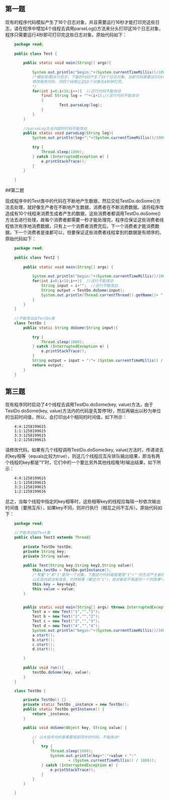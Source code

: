 ## 第一题

现有的程序代码模拟产生了16个日志对象，并且需要运行16秒才能打印完这些日志，请在程序中增加4个线程去调用parseLog()方法来分头打印这16个日志对象，程序只需要运行4秒即可打印完这些日志对象。原始代码如下：

```java
	package read;
	
	public class Test {
		
		public static void main(String[] args){
	        
			System.out.println("begin:"+(System.currentTimeMillis()/1000));
			/*模拟处理16行日志，下面的代码产生了16个日志对象，当前代码需要运行16秒才能打印完这些日志。
			修改程序代码，开四个线程让这16个对象在4秒钟打完。
			*/
			for(int i=0;i<16;i++){  //这行代码不能改动
				final String log = ""+(i+1);//这行代码不能改动
				{
		     			Test.parseLog(log);
				}
			}
		}
		
		//parseLog方法内部的代码不能改动
		public static void parseLog(String log){
			System.out.println(log+":"+(System.currentTimeMillis()/1000));
			
			try {
				Thread.sleep(1000);
			} catch (InterruptedException e) {
				e.printStackTrace();
			}		
		}
		
	}
```

##第二题

现成程序中的Test类中的代码在不断地产生数据，然后交给TestDo.doSome()方法去处理，就好像生产者在不断地产生数据，消费者在不断消费数据。请将程序改造成有10个线程来消费生成者产生的数据，这些消费者都调用TestDo.doSome()方法去进行处理，故每个消费者都需要一秒才能处理完，程序应保证这些消费者线程依次有序地消费数据，只有上一个消费者消费完后，下一个消费者才能消费数据，下一个消费者是谁都可以，但要保证这些消费者线程拿到的数据是有顺序的。原始代码如下：

```java
	package read;
	
	public class Test2 {
	
		public static void main(String[] args) {
			
			System.out.println("begin:"+(System.currentTimeMillis()/1000));
			for(int i=0;i<10;i++){  //这行不能改动
				String input = i+"";  //这行不能改动
				String output = TestDo.doSome(input);
				System.out.println(Thread.currentThread().getName()+ ":" + output);
			}
		}
	}
	
	//不能改动此TestDo类
	class TestDo {
		public static String doSome(String input){
			
			try {
				Thread.sleep(1000);
			} catch (InterruptedException e) {
				e.printStackTrace();
			}
			String output = input + ":"+ (System.currentTimeMillis() / 1000);
			return output;
		}
	}
```


## 第三题

现有程序同时启动了4个线程去调用TestDo.doSome(key, value)方法，由于TestDo.doSome(key, value)方法内的代码是先暂停1秒，然后再输出以秒为单位的当前时间值，所以，会打印出4个相同的时间值，如下所示：

		4:4:1258199615
		1:1:1258199615
		3:3:1258199615
		1:2:1258199615

请修改代码，如果有几个线程调用TestDo.doSome(key, value)方法时，传递进去的key相等（equals比较为true），则这几个线程应互斥排队输出结果，即当有两个线程的key都是"1"时，它们中的一个要比另外其他线程晚1秒输出结果，如下所示：

		4:4:1258199615
		1:1:1258199615
		3:3:1258199615
		1:2:1258199616

总之，当每个线程中指定的key相等时，这些相等key的线程应每隔一秒依次输出时间值（要用互斥），如果key不同，则并行执行（相互之间不互斥）。原始代码如下：

```java
	package read;

	//不能改动此Test类	
	public class Test3 extends Thread{
		
		private TestDo testDo;
		private String key;
		private String value;
		
		public Test(String key,String key2,String value){
			this.testDo = TestDo.getInstance();
			/*常量"1"和"1"是同一个对象，下面这行代码就是要用"1"+""的方式产生新的对象，
			以实现内容没有改变，仍然相等（都还为"1"），但对象却不再是同一个的效果*/
			this.key = key+key2; 
			this.value = value;
		}


		public static void main(String[] args) throws InterruptedException{
			Test a = new Test("1","","1");
			Test b = new Test("1","","2");
			Test c = new Test("3","","3");
			Test d = new Test("4","","4");
			System.out.println("begin:"+(System.currentTimeMillis()/1000));
			a.start();
			b.start();
			c.start();
			d.start();

		}
		
		public void run(){
			testDo.doSome(key, value);
		}
	}

	class TestDo {

		private TestDo() {}
		private static TestDo _instance = new TestDo();	
		public static TestDo getInstance() {
			return _instance;
		}

		public void doSome(Object key, String value) {
	
			// 以大括号内的是需要局部同步的代码，不能改动!
			{
				try {
					Thread.sleep(1000);
					System.out.println(key+":"+value + ":"
							+ (System.currentTimeMillis() / 1000));
				} catch (InterruptedException e) {
					e.printStackTrace();
				}
			}
		}

	}
```